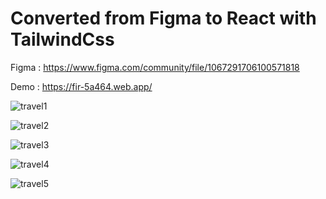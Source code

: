 # Converted from Figma to React with TailwindCss

Figma : https://www.figma.com/community/file/1067291706100571818

Demo : https://fir-5a464.web.app/

![travel1](https://user-images.githubusercontent.com/42738346/156546417-20798bd6-f8da-483f-95e5-4a40651ea89b.png)

![travel2](https://user-images.githubusercontent.com/42738346/156546430-b3afb537-eb8d-4da1-acd1-17c64f4210a9.png)

![travel3](https://user-images.githubusercontent.com/42738346/156546452-0561a2a5-c6f8-45d8-bff6-5d0fbcd5d4e5.png)

![travel4](https://user-images.githubusercontent.com/42738346/156546465-8753323f-9296-47a1-8e3a-86b289576e0a.png)

![travel5](https://user-images.githubusercontent.com/42738346/156546480-d0a7ec39-c1c0-4251-8ad7-48c462ca26c7.png)
